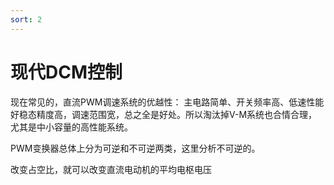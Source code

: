 ```yaml
---
sort: 2
---
```

# 现代DCM控制


现在常见的，直流PWM调速系统的优越性：
主电路简单、开关频率高、低速性能好稳态精度高，调速范围宽，总之全是好处。所以淘汰掉V-M系统也合情合理，尤其是中小容量的高性能系统。


PWM变换器总体上分为可逆和不可逆两类，这里分析不可逆的。

改变占空比，就可以改变直流电动机的平均电枢电压








